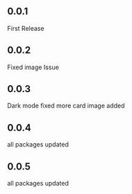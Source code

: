 ## 0.0.1
First Release

## 0.0.2
Fixed image Issue

## 0.0.3
Dark mode fixed
more card image added

## 0.0.4
all packages updated

## 0.0.5
all packages updated
